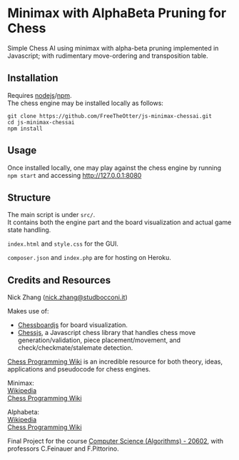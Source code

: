 # Minimax with AlphaBeta Pruning for Chess
Simple Chess AI using minimax with alpha-beta pruning implemented in Javascript; with rudimentary move-ordering and transposition table.

## Installation
Requires [nodejs](https://nodejs.org/en/)/[npm](https://docs.npmjs.com/).\
The chess engine may be installed locally as follows:

``` 
git clone https://github.com/FreeTheOtter/js-minimax-chessai.git
cd js-minimax-chessai
npm install
```

## Usage
Once installed locally, one may play against the chess engine by running `npm start` and accessing http://127.0.0.1:8080

## Structure
The main script is under `src/`.\
It contains both the engine part and the board visualization and actual game state handling.

`index.html` and `style.css` for the GUI.

`composer.json` and `index.php` are for hosting on Heroku.

## Credits and Resources
Nick Zhang (nick.zhang@studbocconi.it)

Makes use of: 
 - [Chessboardjs](https://chessboardjs.com/) for board visualization.
 - [Chessjs](https://github.com/jhlywa/chess.js/blob/master/README.md), a Javascript chess library that handles chess move generation/validation, piece placement/movement, and check/checkmate/stalemate detection.

[Chess Programming Wiki](https://www.chessprogramming.org/) is an incredible resource for both theory, ideas, applications and pseudocode for chess engines.

Minimax:\
[Wikipedia](https://en.wikipedia.org/wiki/Minimax)\
[Chess Programming Wiki](https://www.chessprogramming.org/Minimax)

Alphabeta:\
[Wikipedia](https://en.wikipedia.org/wiki/Alpha%E2%80%93beta_pruning)\
[Chess Programming Wiki](https://www.chessprogramming.org/Alpha-Beta)

Final Project for the course [Computer Science (Algorithms) - 20602](https://didattica.unibocconi.eu/ts/tsn_anteprima.php?cod_ins=20602&anno=2021&IdPag=6164), with professors C.Feinauer and F.Pittorino.


